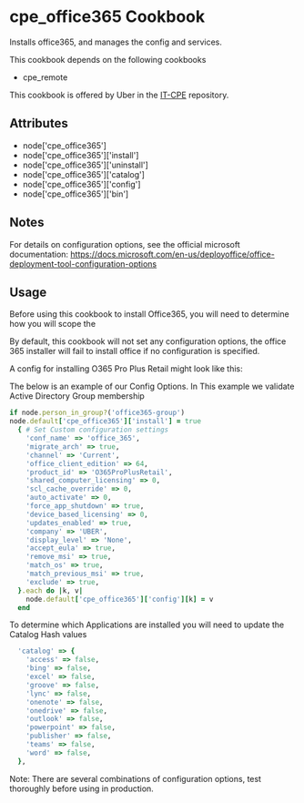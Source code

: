 cpe_office365 Cookbook
========================
Installs office365, and manages the config and services.

This cookbook depends on the following cookbooks

* cpe_remote

This cookbook is offered by Uber in the [IT-CPE](https://github.com/uber/IT-CPE) repository.

Attributes
----------
* node['cpe_office365']
* node['cpe_office365']['install']
* node['cpe_office365']['uninstall']
* node['cpe_office365']['catalog']
* node['cpe_office365']['config']
* node['cpe_office365']['bin']

Notes
-----
For details on configuration options, see the official microsoft documentation: https://docs.microsoft.com/en-us/deployoffice/office-deployment-tool-configuration-options

Usage
-----
Before using this cookbook to install Office365, you will need to determine how you will scope the

By default, this cookbook will not set any configuration options, the office 365
installer will fail to install office if no configuration is specified.

A config for installing O365 Pro Plus Retail might look like this:

The below is an example of our Config Options.
In This example we validate Active Directory Group membership
```ruby
if node.person_in_group?('office365-group')
node.default['cpe_office365']['install'] = true
  { # Set Custom configuration settings
    'conf_name' => 'office_365',
    'migrate_arch' => true,
    'channel' => 'Current',
    'office_client_edition' => 64,
    'product_id' => 'O365ProPlusRetail',
    'shared_computer_licensing' => 0,
    'scl_cache_override' => 0,
    'auto_activate' => 0,
    'force_app_shutdown' => true,
    'device_based_licensing' => 0,
    'updates_enabled' => true,
    'company' => 'UBER',
    'display_level' => 'None',
    'accept_eula' => true,
    'remove_msi' => true,
    'match_os' => true,
    'match_previous_msi' => true,
    'exclude' => true,
  }.each do |k, v|
    node.default['cpe_office365']['config'][k] = v
  end
```
To determine which Applications are installed you will need to update the Catalog Hash values
```ruby
  'catalog' => {
    'access' => false,
    'bing' => false,
    'excel' => false,
    'groove' => false,
    'lync' => false,
    'onenote' => false,
    'onedrive' => false,
    'outlook' => false,
    'powerpoint' => false,
    'publisher' => false,
    'teams' => false,
    'word' => false,
  },
```

Note: There are several combinations of configuration options,
test thoroughly before using in production.
